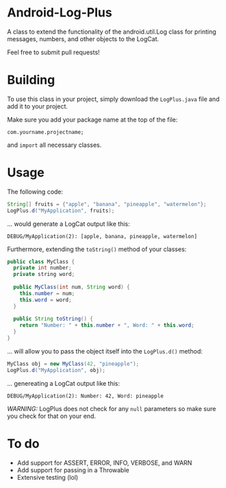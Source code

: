 # Android-Log-Plus
A class to extend the functionality of the android.util.Log class for printing messages, numbers, and other objects to the LogCat.

Feel free to submit pull requests!

# Building
To use this class in your project, simply download the `LogPlus.java` file and add it to your project.

Make sure you add your package name at the top of the file:

`com.yourname.projectname;`

and `import` all necessary classes.

# Usage

The following code:

```java
String[] fruits = {"apple", "banana", "pineapple", "watermelon"};
LogPlus.d("MyApplication", fruits);
```
... would generate a LogCat output like this:

`DEBUG/MyApplication(2): [apple, banana, pineapple, watermelon]`

Furthermore, extending the `toString()` method of your classes:

```java
public class MyClass {
  private int number;
  private string word;
  
  public MyClass(int num, String word) {
    this.number = num;
    this.word = word;
  }
  
  public String toString() {
    return "Number: " + this.number + ", Word: " + this.word;
  }
}
```

... will allow you to pass the object itself into the `LogPlus.d()` method:

```java
MyClass obj = new MyClass(42, "pineapple");
LogPlus.d("MyApplication", obj);
```

... genereating a LogCat output like this:

`DEBUG/MyApplication(2): Number: 42, Word: pineapple`

*WARNING:* LogPlus does not check for any `null` parameters so make sure you check for that on your end.

# To do
- Add support for ASSERT, ERROR, INFO, VERBOSE, and WARN
- Add support for passing in a Throwable
- Extensive testing (lol)
